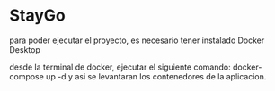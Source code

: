# StayGo

para poder ejecutar el proyecto, es necesario tener instalado Docker Desktop

desde la terminal de docker, ejecutar el siguiente comando:
docker-compose up -d
y asi se levantaran los contenedores de la aplicacion.